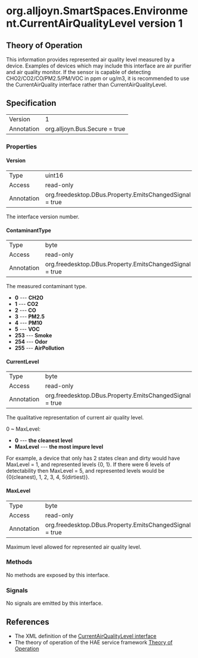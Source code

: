 # org.alljoyn.SmartSpaces.Environment.CurrentAirQualityLevel version 1

## Theory of Operation

This information provides represented air quality level measured by a 
device.
Examples of devices which may include this interface are air purifier and 
air quality monitor.
If the sensor is capable of detecting CHO2/CO2/CO/PM2.5/PM/VOC in ppm or 
ug/m3, it is recommended to use the CurrentAirQuality interface rather 
than CurrentAirQualityLevel.

## Specification

|            |                                                                |
|------------|----------------------------------------------------------------|
| Version    | 1                                                              |
| Annotation | org.alljoyn.Bus.Secure = true                                  |

### Properties

#### Version

|            |                                                                |
|------------|----------------------------------------------------------------|
| Type       | uint16                                                         |
| Access     | read-only                                                      |
| Annotation | org.freedesktop.DBus.Property.EmitsChangedSignal = true        |

The interface version number.

#### ContaminantType

|            |                                                                |
|------------|----------------------------------------------------------------|
| Type       | byte                                                           |
| Access     | read-only                                                      |
| Annotation | org.freedesktop.DBus.Property.EmitsChangedSignal = true        |

The measured contaminant type.

* **0** --- **CH2O**
* **1** --- **CO2**
* **2** --- **CO**
* **3** --- **PM2.5**
* **4** --- **PM10**
* **5** --- **VOC**
* **253** --- **Smoke**
* **254** --- **Odor**
* **255** --- **AirPollution**

#### CurrentLevel

|            |                                                                |
|------------|----------------------------------------------------------------|
| Type       | byte                                                           |
| Access     | read-only                                                      |
| Annotation | org.freedesktop.DBus.Property.EmitsChangedSignal = true        |

The qualitative representation of current air quality level.

0 ~ MaxLevel:

* **0** --- **the cleanest level**
* **MaxLevel** --- **the most impure level**

For example, a device that only has 2 states clean and dirty would have 
MaxLevel = 1, and represented levels {0, 1}.
If there were 6 levels of detectability then MaxLevel = 5, and
represented levels would be {0(cleanest), 1, 2, 3, 4, 5(dirtiest)}.

#### MaxLevel

|            |                                                                |
|------------|----------------------------------------------------------------|
| Type       | byte                                                           |
| Access     | read-only                                                      |
| Annotation | org.freedesktop.DBus.Property.EmitsChangedSignal = true        |

Maximum level allowed for represented air quality level.

### Methods

No methods are exposed by this interface.

### Signals

No signals are emitted by this interface.

## References

  * The XML definition of the [CurrentAirQualityLevel interface](CurrentAirQualityLevel-v1.xml)
  * The theory of operation of the HAE service framework [Theory of Operation](/org.alljoyn.SmartSpaces/theory-of-operation-v1)
